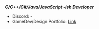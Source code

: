 <!-- ### Raven's Soul -->
<!-- ** Raven's Soul **
<p align="center">
   <img src="" alt="Raven's Soul"/>
</p>
-->
***C/C++/C#/Java/JavaScript -ish Developer***
<!--
- About: 
- Blog: 
- Telegram: [@Raven_s_Soul](https://t.me/Raven_s_Soul) -->
- Discord: -
- GameDev/Design Portfolio: [Link](https://raven-s-soul.github.io/portfolio/)
<!-- - Email: [sariotedesco@gmail.com](mailto:sariotedesco@gmail.com)-->

